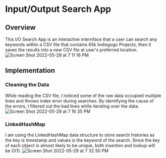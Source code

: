 # Input/Output Search App

## Overview
This I/O Search App is an interactive internface that a user can search any keywords within a CSV file that contains 65k Indiegogo Projects, then it saves the results into a new CSV file at user's preferred location. 
![Screen Shot 2022-05-29 at 7 11 16 PM](https://user-images.githubusercontent.com/84875731/170904685-68eefbf8-c6f8-44b8-a43f-e3d57788b940.png)

## Implementation
  ### Cleaning the Data
  While reading the CSV file, I noticed some of the raw data occupied multiple lines and throws index error during searches. By identifying the cause of   the errors, I filtered out the bad lines while iterating over the data.
  ![Screen Shot 2022-05-29 at 7 16 35 PM](https://user-images.githubusercontent.com/84875731/170905153-cfb431f1-9f29-4ea3-8f30-6436e5d7faa0.png)
  ### LinkedHashMap
  I am using the LinkedHashMap data structure to store search histories as the key is timestamp and values is the keyword of the search. Since the key of each object is almost likely to be unique, both insertion and lookup will be O(1).
![Screen Shot 2022-05-29 at 7 32 50 PM](https://user-images.githubusercontent.com/84875731/170906650-f2207303-892a-406c-a587-4b016c1b2179.png)


